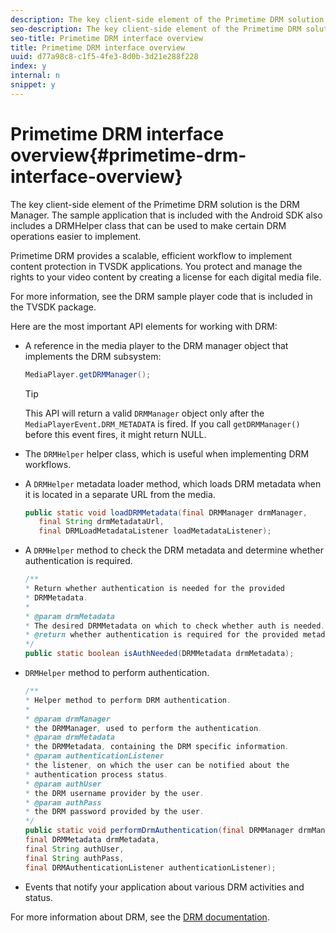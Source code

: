 ```yaml
---
description: The key client-side element of the Primetime DRM solution is the DRM Manager. The sample application that is included with the Android SDK also includes a DRMHelper class that can be used to make certain DRM operations easier to implement.
seo-description: The key client-side element of the Primetime DRM solution is the DRM Manager. The sample application that is included with the Android SDK also includes a DRMHelper class that can be used to make certain DRM operations easier to implement.
seo-title: Primetime DRM interface overview
title: Primetime DRM interface overview
uuid: d77a98c8-c1f5-4fe3-8d0b-3d21e288f228
index: y
internal: n
snippet: y
---
```


# Primetime DRM interface overview{#primetime-drm-interface-overview}

The key client-side element of the Primetime DRM solution is the DRM Manager. The sample application that is included with the Android SDK also includes a DRMHelper class that can be used to make certain DRM operations easier to implement.

<a id="section_4DD54E085AB345FE9BE00865E56B28DB"></a>

Primetime DRM provides a scalable, efficient workflow to implement content protection in TVSDK applications. You protect and manage the rights to your video content by creating a license for each digital media file.

For more information, see the DRM sample player code that is included in the TVSDK package.

Here are the most important API elements for working with DRM:

* A reference in the media player to the DRM manager object that implements the DRM subsystem: 

  ```java
  MediaPlayer.getDRMManager();
  ```

  >[!TIP]
  >
  >This API will return a valid `DRMManager` object only after the `MediaPlayerEvent.DRM_METADATA` is fired. If you call `getDRMManager()` before this event fires, it might return NULL.

* The `DRMHelper` helper class, which is useful when implementing DRM workflows. 
* A `DRMHelper` metadata loader method, which loads DRM metadata when it is located in a separate URL from the media. 

  ```java
  public static void loadDRMMetadata(final DRMManager drmManager,  
     final String drmMetadataUrl,  
     final DRMLoadMetadataListener loadMetadataListener);
  ```

* A `DRMHelper` method to check the DRM metadata and determine whether authentication is required. 

  ```java
  /** 
  * Return whether authentication is needed for the provided 
  * DRMMetadata. 
  * 
  * @param drmMetadata 
  * The desired DRMMetadata on which to check whether auth is needed. 
  * @return whether authentication is required for the provided metadata 
  */ 
  public static boolean isAuthNeeded(DRMMetadata drmMetadata);
  ```

* `DRMHelper` method to perform authentication. 

  ```java
  /** 
  * Helper method to perform DRM authentication. 
  * 
  * @param drmManager 
  * the DRMManager, used to perform the authentication. 
  * @param drmMetadata 
  * the DRMMetadata, containing the DRM specific information. 
  * @param authenticationListener 
  * the listener, on which the user can be notified about the 
  * authentication process status. 
  * @param authUser 
  * the DRM username provider by the user. 
  * @param authPass 
  * the DRM password provided by the user. 
  */ 
  public static void performDrmAuthentication(final DRMManager drmManager,  
  final DRMMetadata drmMetadata,  
  final String authUser,  
  final String authPass,  
  final DRMAuthenticationListener authenticationListener);
  ```

* Events that notify your application about various DRM activities and status.

<a id="section_F58941D68EB94A5EBD1C7454D2A1B17A"></a>

For more information about DRM, see the [DRM documentation](http://help.adobe.com/en_US/primetime/drm). 
